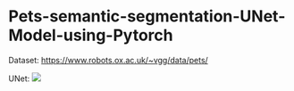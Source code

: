 # Pets-semantic-segmentation-UNet-Model-using-Pytorch
Dataset: https://www.robots.ox.ac.uk/~vgg/data/pets/

UNet: ![](https://production-media.paperswithcode.com/methods/Screen_Shot_2020-07-07_at_9.08.00_PM_rpNArED.png)
